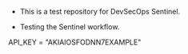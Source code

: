 - This is a test repository for DevSecOps Sentinel.

- Testing the Sentinel workflow.

API_KEY = "AKIAIOSFODNN7EXAMPLE"
